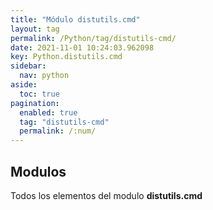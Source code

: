 ```yaml
---
title: "Módulo distutils.cmd"
layout: tag
permalink: /Python/tag/distutils-cmd/
date: 2021-11-01 10:24:03.962098
key: Python.distutils.cmd
sidebar: 
  nav: python
aside: 
  toc: true
pagination: 
  enabled: true
  tag: "distutils-cmd"
  permalink: /:num/
---
```


<h2>Modulos</h2>
Todos los elementos del modulo <strong>distutils.cmd</strong>
